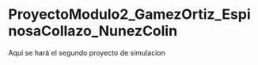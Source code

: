 # ProyectoModulo2_GamezOrtiz_EspinosaCollazo_NunezColin
Aqui se hará el segundo proyecto de simulacion 
